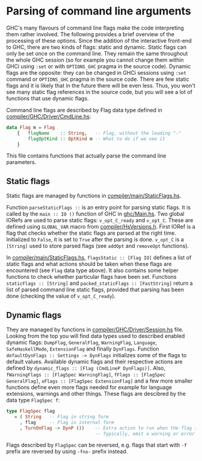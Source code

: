 # Parsing of command line arguments


GHC's many flavours of command line flags make the code interpreting them rather involved. The following provides a brief overview of the processing of these options. Since the addition of the interactive front-end to GHC, there are two kinds of flags: static and dynamic. Static flags can only be set once on the command line. They remain the same throughout the whole GHC session (so for example you cannot change them within GHCi using `:set` or with `OPTIONS_GHC` pragma in the source code). Dynamic flags are the opposite: they can be changed in GHCi sessions using `:set` command or `OPTIONS_GHC` pragma in the source code. There are few static flags and it is likely that in the future there will be even less. Thus, you won't see many static flag references in the source code, but you will see a lot of functions that use dynamic flags.


Command line flags are described by Flag data type defined in [compiler/GHC/Driver/CmdLine.hs](https://gitlab.haskell.org/ghc/ghc/blob/master/compiler/GHC/Driver/CmdLine.hs):

```haskell
data Flag m = Flag
    {   flagName    :: String,   -- Flag, without the leading "-"
        flagOptKind :: OptKind m -- What to do if we see it
    }
```


    
This file contains functions that actually parse the command line parameters. 

## Static flags


Static flags are managed by functions in [compiler/main/StaticFlags.hs](https://gitlab.haskell.org/ghc/ghc/blob/master/compiler/main/StaticFlags.hs).


Function `parseStaticFlags ::` is an entry point for parsing static flags. It is called by the `main :: IO ()` function of GHC in [ghc/Main.hs](https://gitlab.haskell.org/ghc/ghc/blob/master/ghc/Main.hs). Two global IORefs are used to parse static flags: `v_opt_C_ready` and `v_opt_C`. These are defined using `GLOBAL_VAR` macro from [compiler/HsVersions.h](https://gitlab.haskell.org/ghc/ghc/blob/master/compiler/HsVersions.h). First IORef is a flag that checks whether the static flags are parsed at the right time. Initialized to `False`, it is set to `True` after the parsing is done. `v_opt_C` is a `[String]` used to store parsed flags (see `addOpt` and `removeOpt` functions). 


In [compiler/main/StaticFlags.hs](https://gitlab.haskell.org/ghc/ghc/blob/master/compiler/main/StaticFlags.hs), `flagsStatic :: [Flag IO]` defines a list of static flags and what actions should be taken when these flags are encountered (see `Flag` data type above). It also contains some helper functions to check whether particular flags have been set. Functions `staticFlags :: [String]` and `packed_staticFlags :: [FastString]` return a list of parsed command line static flags, provided that parsing has been done (checking the value of `v_opt_C_ready`).

## Dynamic flags


They are managed by functions in [compiler/GHC/Driver/Session.hs](https://gitlab.haskell.org/ghc/ghc/blob/master/compiler/GHC/Driver/Session.hs) file. Looking from the top you will find data types used to described enabled dynamic flags: `DumpFlag`, `GeneralFlag`, `WarningFlag`, `Language`, `SafeHaskellMode`, `ExtensionFlag` and finally `DynFlags`. Function `defaultDynFlags :: Settings -> DynFlags` initializes some of the flags to default values. Available dynamic flags and their respective actions are defined by `dynamic_flags :: [Flag (CmdLineP DynFlags)]`. Also, `fWarningFlags :: [FlagSpec WarningFlag]`, `fFlags :: [FlagSpec GeneralFlag]`, `xFlags :: [FlagSpec ExtensionFlag]` and a few more smaller functions define even more flags needed for example for language extensions, warnings and other things. These flags are descibred by the data type `FlagSpec f`:

```haskell
type FlagSpec flag
   = ( String   -- Flag in string form
     , flag     -- Flag in internal form
     , TurnOnFlag -> DynP ())    -- Extra action to run when the flag is found
                                 -- Typically, emit a warning or error
```


Flags described by `FlagSpec` can be reversed, e.g. flags that start with `-f` prefix are reversed by using `-fno-` prefix instead.

